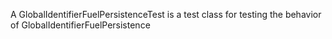 A GlobalIdentifierFuelPersistenceTest is a test class for testing the behavior of GlobalIdentifierFuelPersistence